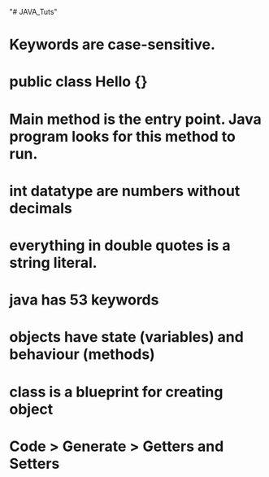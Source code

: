 "# JAVA_Tuts" 
# Keywords are case-sensitive.

# public class Hello {}
# Main method is the entry point. Java program looks for this method to run.

# int datatype are numbers without decimals
# everything in double quotes is a string literal.
# java has 53 keywords


# objects have state (variables) and behaviour (methods)
# class is a blueprint for creating object

# Code > Generate > Getters and Setters

